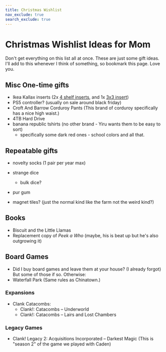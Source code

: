 ```yaml
---
title: Christmas Wishlist
nav_exclude: true
search_exclude: true
---
```


# Christmas Wishlist Ideas for Mom

Don't get everything on this list all at once. These are just some gift ideas. 
I'll add to this whenever I think of something, so bookmark this page.
Love you.

## Misc One-time gifts

- Ikea Kallax inserts (2x [4 shelf inserts](https://www.ikea.com/us/en/p/kallax-insert-with-4-shelves-white-40423719/), and 1x [3x3 insert](https://www.ikea.com/us/en/p/kallax-insert-for-bottles-white-80401292/))
- PS5 controller? (usually on sale around black friday)
- Croft And Barrow Corduroy Pants (This brand of corduroy specifically has a nice high waist.)
- 4TB Hard Drive
- banana republic tshirts (no other brand - Yiru wants them to be easy to sort)
    - specifically some dark red ones - school colors and all that.


## Repeatable gifts

- novelty socks (1 pair per year max)
- strange dice
  - bulk dice?
- pur gum

- magnet tiles? (just the normal kind like the farm not the weird kind?)

## Books

- Biscuit and the Little Llamas 
- Replacement copy of *Peek a Who* (maybe, his is beat up but he's also outgrowing it)


## Board Games

- Did I buy board games and leave them at your house? (I already forgot) But some of those if so. Otherwise:
- Waterfall Park (Same rules as Chinatown.)


### Expansions

- Clank Catacombs:
  - Clank!: Catacombs – Underworld
  - Clank!: Catacombs – Lairs and Lost Chambers


### Legacy Games

- Clank! Legacy 2: Acquisitions Incorporated – Darkest Magic (This is "season 2" of the game we played with Caden)




